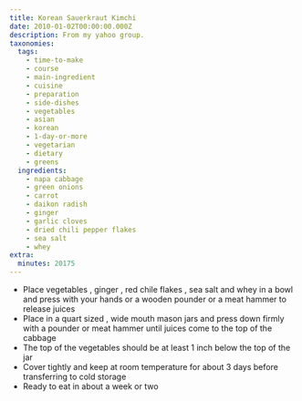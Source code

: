 ```yaml
---
title: Korean Sauerkraut Kimchi
date: 2010-01-02T00:00:00.000Z
description: From my yahoo group.
taxonomies:
  tags:
    - time-to-make
    - course
    - main-ingredient
    - cuisine
    - preparation
    - side-dishes
    - vegetables
    - asian
    - korean
    - 1-day-or-more
    - vegetarian
    - dietary
    - greens
  ingredients:
    - napa cabbage
    - green onions
    - carrot
    - daikon radish
    - ginger
    - garlic cloves
    - dried chili pepper flakes
    - sea salt
    - whey
extra:
  minutes: 20175
---
```

 - Place vegetables , ginger , red chile flakes , sea salt and whey in a bowl and press with your hands or a wooden pounder or a meat hammer to release juices
 - Place in a quart sized , wide mouth mason jars and press down firmly with a pounder or meat hammer until juices come to the top of the cabbage
 - The top of the vegetables should be at least 1 inch below the top of the jar
 - Cover tightly and keep at room temperature for about 3 days before transferring to cold storage
 - Ready to eat in about a week or two
